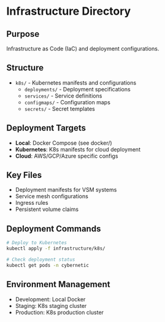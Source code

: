 # Infrastructure Directory

## Purpose
Infrastructure as Code (IaC) and deployment configurations.

## Structure
- `k8s/` - Kubernetes manifests and configurations
  - `deployments/` - Deployment specifications
  - `services/` - Service definitions
  - `configmaps/` - Configuration maps
  - `secrets/` - Secret templates

## Deployment Targets
- **Local**: Docker Compose (see docker/)
- **Kubernetes**: K8s manifests for cloud deployment
- **Cloud**: AWS/GCP/Azure specific configs

## Key Files
- Deployment manifests for VSM systems
- Service mesh configurations
- Ingress rules
- Persistent volume claims

## Deployment Commands
```bash
# Deploy to Kubernetes
kubectl apply -f infrastructure/k8s/

# Check deployment status
kubectl get pods -n cybernetic
```

## Environment Management
- Development: Local Docker
- Staging: K8s staging cluster
- Production: K8s production cluster